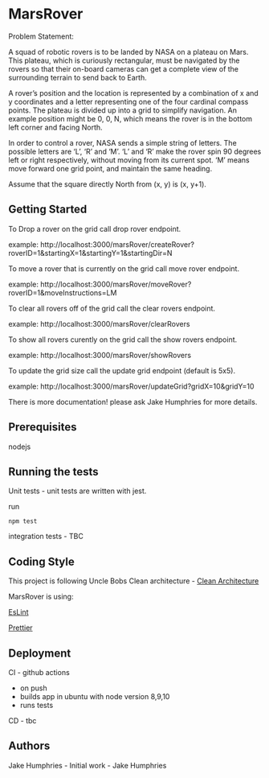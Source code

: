# MarsRover
Problem Statement:

A squad of robotic rovers is to be landed by NASA on a plateau on Mars. This plateau, which is curiously rectangular, must be navigated by the rovers so that their on-board cameras can get a complete view of the surrounding terrain to send back to Earth.

A rover’s position and the location is represented by a combination of x and y coordinates and a letter representing one of the four cardinal compass points. The plateau is divided up into a grid to simplify navigation. An example position might be 0, 0, N, which means the rover is in the bottom left corner and facing North.

In order to control a rover, NASA sends a simple string of letters. The possible letters are ‘L’, ‘R’ and ‘M’. ‘L’ and ‘R’ make the rover spin 90 degrees left or right respectively, without moving from its current spot. ‘M’ means move forward one grid point, and maintain the same heading.

Assume that the square directly North from (x, y) is (x, y+1).

## Getting Started

To Drop a rover on the grid call drop rover endpoint. 

example: http://localhost:3000/marsRover/createRover?roverID=1&startingX=1&startingY=1&startingDir=N

To move a rover that is currently on the grid call move rover endpoint.

example: http://localhost:3000/marsRover/moveRover?roverID=1&moveInstructions=LM

To clear all rovers off of the grid call the clear rovers endpoint.

example: http://localhost:3000/marsRover/clearRovers

To show all rovers curently on the grid call the show rovers endpoint.

example: http://localhost:3000/marsRover/showRovers

To update the grid size call the update grid endpoint (default is 5x5).

example: http://localhost:3000/marsRover/updateGrid?gridX=10&gridY=10

There is more documentation! please ask Jake Humphries for more details. 

## Prerequisites
nodejs

## Running the tests
Unit tests - unit tests are written with jest. 

run 

```npm test```

integration tests - TBC 

## Coding Style

This project is following Uncle Bobs Clean architecture - [Clean Architecture](https://blog.cleancoder.com/)

MarsRover is using: 

[EsLint](https://eslint.org/)

[Prettier](https://github.com/prettier/prettier)

## Deployment 
CI - github actions
- on push
- builds app in ubuntu with node version 8,9,10
- runs tests

CD - tbc 

## Authors
Jake Humphries - Initial work - Jake Humphries
